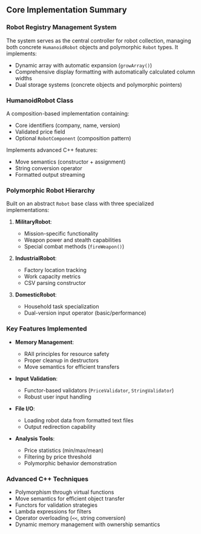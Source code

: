 ## Core Implementation Summary

### Robot Registry Management System
The system serves as the central controller for robot collection, managing both concrete `HumanoidRobot` objects and polymorphic `Robot` types. It implements:
- Dynamic array with automatic expansion (`growArray()`)
- Comprehensive display formatting with automatically calculated column widths
- Dual storage systems (concrete objects and polymorphic pointers)

### HumanoidRobot Class
A composition-based implementation containing:
- Core identifiers (company, name, version)
- Validated price field
- Optional `RobotComponent` (composition pattern)

Implements advanced C++ features:
- Move semantics (constructor + assignment)
- String conversion operator
- Formatted output streaming

### Polymorphic Robot Hierarchy
Built on an abstract `Robot` base class with three specialized implementations:

1. **MilitaryRobot**:
   - Mission-specific functionality
   - Weapon power and stealth capabilities
   - Special combat methods (`fireWeapon()`)

2. **IndustrialRobot**:
   - Factory location tracking
   - Work capacity metrics
   - CSV parsing constructor

3. **DomesticRobot**:
   - Household task specialization
   - Dual-version input operator (basic/performance)

### Key Features Implemented
- **Memory Management**:
  - RAII principles for resource safety
  - Proper cleanup in destructors
  - Move semantics for efficient transfers

- **Input Validation**:
  - Functor-based validators (`PriceValidator`, `StringValidator`)
  - Robust user input handling

- **File I/O**:
  - Loading robot data from formatted text files
  - Output redirection capability

- **Analysis Tools**:
  - Price statistics (min/max/mean)
  - Filtering by price threshold
  - Polymorphic behavior demonstration

### Advanced C++ Techniques
- Polymorphism through virtual functions
- Move semantics for efficient object transfer
- Functors for validation strategies
- Lambda expressions for filters
- Operator overloading (`<<`, string conversion)
- Dynamic memory management with ownership semantics
